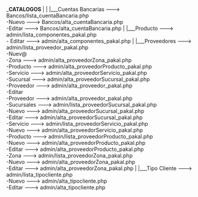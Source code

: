 ___CATALOGOS__ |
			   |
			   |___Cuentas Bancarias ---> Bancos/lista_cuentaBancaria.php
			   					\
			   					\-Nuevo ---> Bancos/alta_cuentaBancaria.php
			   					\
			   					\-Editar ---> Bancos/alta_cuentaBancaria.php
			   |
			   |___Producto ---> admin/lista_componentes_pakal.php
			   					\
			   					\- Editar ---> admin/alta_componentes_pakal.php
			   |
			   |___Proveedores ---> admin/lista_proveedor_pakal.php
			   					\
			   					\-Nuev@
			   								\
			   								\-Zona ---> admin/alta_proveedorZona_pakal.php
			   								\
			   								\-Producto ---> admin/alta_proveedorProducto_pakal.php
			   								\
			   								\-Servicio ---> admin/alta_proveedorServicio_pakal.php
			   								\
			   								\-Sucursal ---> admin/alta_proveedorSucursal_pakal.php
											\
											\-Proveedor ---> admin/alta_proveedor_pakal.php
								\
								\-Editar
											\
											\-Proveedor ---> admin/alta_proveedor_pakal.php
											\
											\-Sucursales ---> admin/lista_proveedorSucursal_pakal.php
															\
															\-Nuevo ---> admin/alta_proveedorSucursal_pakal.php
															\
															\-Editar ---> admin/alta_proveedorSucursal_pakal.php
											\
											\-Servicio ---> admin/lista_proveedorServicio_pakal.php
															\
															\-Nuevo ---> admin/alta_proveedorServicio_pakal.php
											\
											\-Producto ---> admin/lista_proveedorProducto_pakal.php
															\
															\-Nuevo ---> admin/alta_proveedorProducto_pakal.php
															\
															\-Editar ---> admin/alta_proveedorProducto_pakal.php
											\
											\-Zona ---> admin/lista_proveedorZona_pakal.php
															\
															\-Nuevo ---> admin/alta_proveedorZona_pakal.php
															\
															\-Editar ---> admin/alta_proveedorZona_pakal.php
			   |
			   |___Tipo Cliente ---> admin/lista_tipocliente.php
			   					\
			   					\-Nuevo ---> admin/alta_tipocliente.php
			   					\
			   					\-Editar ---> admin/alta_tipocliente.php